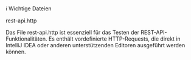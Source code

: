 ℹ Wichtige Dateien

rest-api.http

Das File rest-api.http ist essenziell für das Testen der REST-API-Funktionalitäten. Es enthält vordefinierte HTTP-Requests, die direkt in IntelliJ IDEA oder anderen unterstützenden Editoren ausgeführt werden können.
